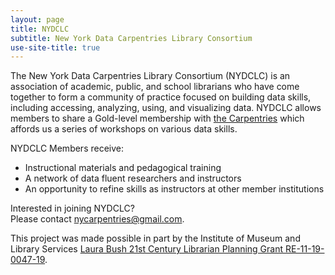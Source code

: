 ```yaml
---
layout: page
title: NYDCLC
subtitle: New York Data Carpentries Library Consortium
use-site-title: true
---
```


The New York Data Carpentries Library Consortium (NYDCLC) is an association of academic, public, and school librarians who have come together to form a community of practice focused on building data skills, including accessing, analyzing, using, and visualizing data.  NYDCLC allows members to share a Gold-level membership with [the Carpentries](https://carpentries.org/) which affords us a series of workshops on various data skills.

NYDCLC Members receive:  
* Instructional materials and pedagogical training
* A network of data fluent researchers and instructors
* An opportunity to refine skills as instructors at other member institutions

Interested in joining NYDCLC?  
Please contact [nycarpentries@gmail.com](mailto:nycarpentries@gmail.com).

This project was made possible in part by the Institute of Museum and Library Services [Laura Bush 21st Century Librarian Planning Grant RE-11-19-0047-19](https://www.imls.gov/grants/awarded/re-11-19-0047-19).
